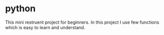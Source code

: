 # python
This mini restruent project for beginners.
In this project I use few functions which is easy to learn and understand.
